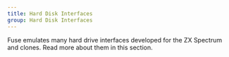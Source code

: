 ```yaml
---
title: Hard Disk Interfaces
group: Hard Disk Interfaces
---
```


Fuse emulates many hard drive interfaces developed for the ZX Spectrum and 
clones. Read more about them in this section.
